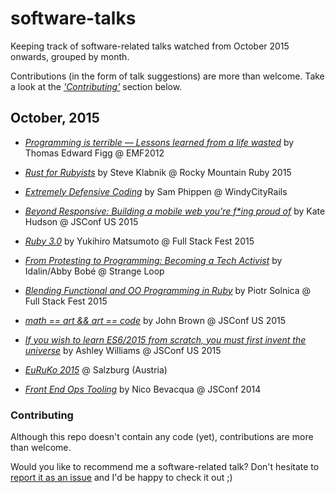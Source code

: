# software-talks

Keeping track of software-related talks watched from October 2015 onwards, grouped by month.

Contributions (in the form of talk suggestions) are more than welcome. Take a look at the [_'Contributing'_](#user-content-contributing) section below.

## October, 2015

* [_Programming is terrible — Lessons learned from a life wasted_](https://www.youtube.com/watch?t=14&v=csyL9EC0S0c) by Thomas Edward Figg @ EMF2012

* [_Rust for Rubyists_](https://www.youtube.com/watch?v=NaIXIKVxg3M) by Steve Klabnik @ Rocky Mountain Ruby 2015

* [_Extremely Defensive Coding_](https://vimeo.com/140388280) by Sam Phippen @ WindyCityRails

* [_Beyond Responsive: Building a mobile web you're f*ing proud of_](https://youtu.be/Y4ZTRztwLrg) by Kate Hudson @ JSConf US 2015

* [_Ruby 3.0_](https://youtu.be/48iKjUcENRE) by Yukihiro Matsumoto @ Full Stack Fest 2015

* [_From Protesting to Programming: Becoming a Tech Activist_](https://www.youtube.com/watch?v=gy82S8tjJX8) by Idalin/Abby Bobé @ Strange Loop

* [_Blending Functional and OO Programming in Ruby_](https://youtu.be/rMxurF4oqsc) by Piotr Solnica @ Full Stack Fest 2015

* [_math == art && art == code_](https://youtu.be/Z1q71gFeRqM) by John Brown @ JSConf US 2015

* [_If you wish to learn ES6/2015 from scratch, you must first invent the universe_](https://youtu.be/DN4yLZB1vUQ) by Ashley Williams @ JSConf US 2015

* [_EuRuKo 2015_](http://euruko2015.org) @ Salzburg (Austria)

* [_Front End Ops Tooling_](https://youtu.be/Y0DCZdAruvo) by Nico Bevacqua @ JSConf 2014

### Contributing

Although this repo doesn't contain any code (yet), contributions are more than welcome.

Would you like to recommend me a software-related talk? Don't hesitate to [report it as an issue](https://github.com/dcarral/software-talks/issues) and I'd be happy to check it out ;)

